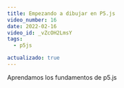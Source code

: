 ```yaml
---
title: Empezando a dibujar en P5.js
video_number: 16
date: 2022-02-16
video_id: _vZcOH2LmsY
tags:
  - p5js

actualizado: true
---
```


Aprendamos los fundamentos de p5.js
